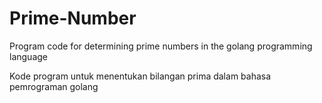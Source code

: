 # Prime-Number
Program code for determining prime numbers in the golang programming language

Kode program untuk menentukan bilangan prima dalam bahasa pemrograman golang
